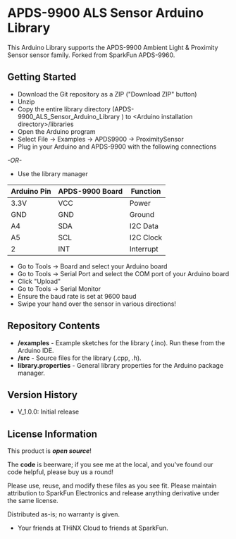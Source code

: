 APDS-9900 ALS Sensor Arduino Library
===============================================

This Arduino Library supports the APDS-9900 Ambient Light & Proximity Sensor sensor family. Forked from SparkFun APDS-9960.

Getting Started
---------------

* Download the Git repository as a ZIP ("Download ZIP" button)
* Unzip
* Copy the entire library directory (APDS-9900_ALS_Sensor_Arduino_Library
) to \<Arduino installation directory\>/libraries
* Open the Arduino program
* Select File -> Examples -> APDS9900 -> ProximitySensor
* Plug in your Arduino and APDS-9900 with the following connections

*-OR-*

* Use the library manager

| Arduino Pin | APDS-9900 Board | Function |
|---|---|---|
| 3.3V | VCC | Power |
| GND | GND | Ground |
| A4 | SDA | I2C Data |
| A5 | SCL | I2C Clock |
| 2 | INT | Interrupt |

* Go to Tools -> Board and select your Arduino board
* Go to Tools -> Serial Port and select the COM port of your Arduino board
* Click "Upload"
* Go to Tools -> Serial Monitor
* Ensure the baud rate is set at 9600 baud
* Swipe your hand over the sensor in various directions!

Repository Contents
-------------------

* **/examples** - Example sketches for the library (.ino). Run these from the Arduino IDE.
* **/src** - Source files for the library (.cpp, .h).
* **library.properties** - General library properties for the Arduino package manager.


Version History
---------------

* V_1.0.0: Initial release

License Information
-------------------

This product is _**open source**_!

The **code** is beerware; if you see me at the local, and you've found our code helpful, please buy us a round!

Please use, reuse, and modify these files as you see fit. Please maintain attribution to SparkFun Electronics and release anything derivative under the same license.

Distributed as-is; no warranty is given.

- Your friends at THiNX Cloud to friends at SparkFun.
